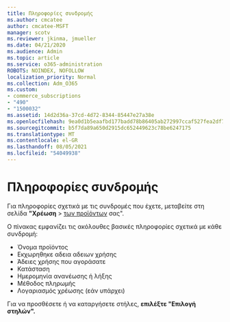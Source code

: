 ```yaml
---
title: Πληροφορίες συνδρομής
ms.author: cmcatee
author: cmcatee-MSFT
manager: scotv
ms.reviewer: jkinma, jmueller
ms.date: 04/21/2020
ms.audience: Admin
ms.topic: article
ms.service: o365-administration
ROBOTS: NOINDEX, NOFOLLOW
localization_priority: Normal
ms.collection: Adm_O365
ms.custom:
- commerce_subscriptions
- "490"
- "1500032"
ms.assetid: 14d2d36a-37cd-4d72-8344-85447e27a38e
ms.openlocfilehash: 9ea0d1b5eaafbd177badd78b86405ab272997ccaf527fea2df739cc98ce1a9f4
ms.sourcegitcommit: b5f7da89a650d2915dc652449623c78be6247175
ms.translationtype: MT
ms.contentlocale: el-GR
ms.lasthandoff: 08/05/2021
ms.locfileid: "54049938"
---
```

# <a name="subscription-information"></a>Πληροφορίες συνδρομής

Για πληροφορίες σχετικά με τις συνδρομές που έχετε, μεταβείτε στη σελίδα **"Χρέωση** \> [των προϊόντων](https://go.microsoft.com/fwlink/p/?linkid=842054) σας".
  
Ο πίνακας εμφανίζει τις ακόλουθες βασικές πληροφορίες σχετικά με κάθε συνδρομή:
  
- Όνομα προϊόντος
- Εκχωρηθηκε αδεια αδειων χρήσης
- Άδειες χρήσης που αγοράσατε
- Κατάσταση
- Ημερομηνία ανανέωσης ή λήξης
- Μέθοδος πληρωμής
- Λογαριασμός χρέωσης (εάν υπάρχει)
 
Για να προσθέσετε ή να καταργήσετε στήλες, **επιλέξτε "Επιλογή στηλών".**
